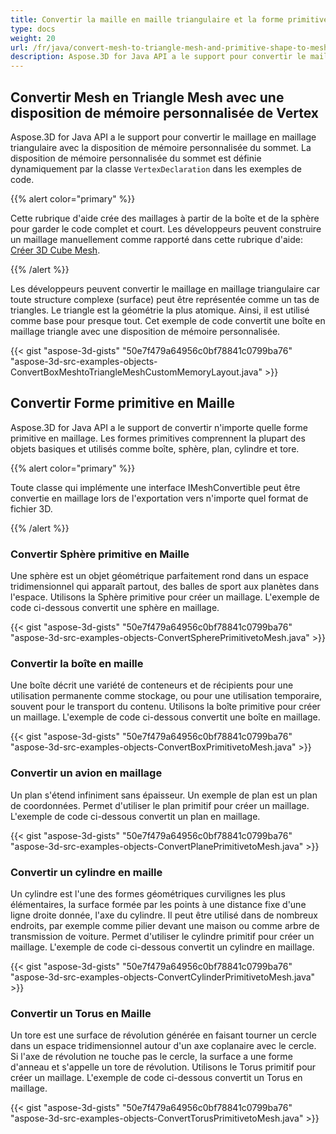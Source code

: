 ```yaml
---
title: Convertir la maille en maille triangulaire et la forme primitive en maille
type: docs
weight: 20
url: /fr/java/convert-mesh-to-triangle-mesh-and-primitive-shape-to-mesh/
description: Aspose.3D for Java API a le support pour convertir le maillage en maillage triangulaire avec la disposition de mémoire personnalisée du sommet. La disposition mémoire personnalisée du sommet est définie dynamiquement par la classe VertexDeclaration dans les exemples de code.
---
```

##  **Convertir Mesh en Triangle Mesh avec une disposition de mémoire personnalisée de Vertex**
Aspose.3D for Java API a le support pour convertir le maillage en maillage triangulaire avec la disposition de mémoire personnalisée du sommet. La disposition de mémoire personnalisée du sommet est définie dynamiquement par la classe `VertexDeclaration` dans les exemples de code.

{{% alert color="primary" %}}

Cette rubrique d'aide crée des maillages à partir de la boîte et de la sphère pour garder le code complet et court. Les développeurs peuvent construire un maillage manuellement comme rapporté dans cette rubrique d'aide: [Créer 3D Cube Mesh](/3d/fr/java/create-3d-mesh-and-scene/).

{{% /alert %}}

Les développeurs peuvent convertir le maillage en maillage triangulaire car toute structure complexe (surface) peut être représentée comme un tas de triangles. Le triangle est la géométrie la plus atomique. Ainsi, il est utilisé comme base pour presque tout. Cet exemple de code convertit une boîte en maillage triangle avec une disposition de mémoire personnalisée.



{{< gist "aspose-3d-gists" "50e7f479a64956c0bf78841c0799ba76" "aspose-3d-src-examples-objects-ConvertBoxMeshtoTriangleMeshCustomMemoryLayout.java" >}}
##  **Convertir Forme primitive en Maille**
Aspose.3D for Java API a le support de convertir n'importe quelle forme primitive en maillage. Les formes primitives comprennent la plupart des objets basiques et utilisés comme boîte, sphère, plan, cylindre et tore.

{{% alert color="primary" %}}

Toute classe qui implémente une interface IMeshConvertible peut être convertie en maillage lors de l'exportation vers n'importe quel format de fichier 3D.

{{% /alert %}}
###  **Convertir Sphère primitive en Maille**
Une sphère est un objet géométrique parfaitement rond dans un espace tridimensionnel qui apparaît partout, des balles de sport aux planètes dans l'espace. Utilisons la Sphère primitive pour créer un maillage.
L'exemple de code ci-dessous convertit une sphère en maillage.

{{< gist "aspose-3d-gists" "50e7f479a64956c0bf78841c0799ba76" "aspose-3d-src-examples-objects-ConvertSpherePrimitivetoMesh.java" >}}
###  **Convertir la boîte en maille**
Une boîte décrit une variété de conteneurs et de récipients pour une utilisation permanente comme stockage, ou pour une utilisation temporaire, souvent pour le transport du contenu. Utilisons la boîte primitive pour créer un maillage. L'exemple de code ci-dessous convertit une boîte en maillage.

{{< gist "aspose-3d-gists" "50e7f479a64956c0bf78841c0799ba76" "aspose-3d-src-examples-objects-ConvertBoxPrimitivetoMesh.java" >}}
###  **Convertir un avion en maillage**
Un plan s'étend infiniment sans épaisseur. Un exemple de plan est un plan de coordonnées. Permet d'utiliser le plan primitif pour créer un maillage. L'exemple de code ci-dessous convertit un plan en maillage.

{{< gist "aspose-3d-gists" "50e7f479a64956c0bf78841c0799ba76" "aspose-3d-src-examples-objects-ConvertPlanePrimitivetoMesh.java" >}}
###  **Convertir un cylindre en maille**
Un cylindre est l'une des formes géométriques curvilignes les plus élémentaires, la surface formée par les points à une distance fixe d'une ligne droite donnée, l'axe du cylindre. Il peut être utilisé dans de nombreux endroits, par exemple comme pilier devant une maison ou comme arbre de transmission de voiture. Permet d'utiliser le cylindre primitif pour créer un maillage. L'exemple de code ci-dessous convertit un cylindre en maillage.

{{< gist "aspose-3d-gists" "50e7f479a64956c0bf78841c0799ba76" "aspose-3d-src-examples-objects-ConvertCylinderPrimitivetoMesh.java" >}}
###  **Convertir un Torus en Maille**
Un tore est une surface de révolution générée en faisant tourner un cercle dans un espace tridimensionnel autour d'un axe coplanaire avec le cercle. Si l'axe de révolution ne touche pas le cercle, la surface a une forme d'anneau et s'appelle un tore de révolution. Utilisons le Torus primitif pour créer un maillage. L'exemple de code ci-dessous convertit un Torus en maillage.

{{< gist "aspose-3d-gists" "50e7f479a64956c0bf78841c0799ba76" "aspose-3d-src-examples-objects-ConvertTorusPrimitivetoMesh.java" >}}
